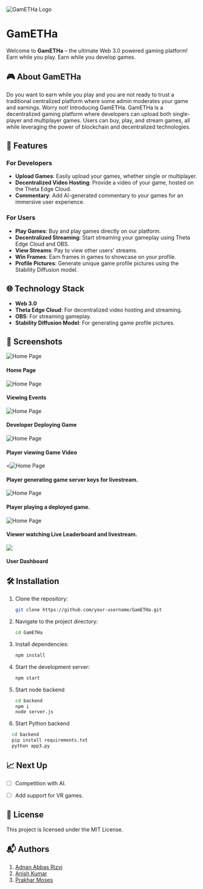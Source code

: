 ![GamETHa Logo](/Logo.png)

# GamETHa

Welcome to **GamETHa** – the ultimate Web 3.0 powered gaming platform! Earn while you play. Earn while you develop games.

## 🎮 About GamETHa

Do you want to earn while you play and you are not ready to trust a traditional centralized platform where some admin moderates your game and earnings. Worry not! Introducing GamETHa. GamETHa is a decentralized gaming platform where developers can upload both single-player and multiplayer games. Users can buy, play, and stream games, all while leveraging the power of blockchain and decentralized technologies. 

## 🚀 Features

### For Developers
- **Upload Games**: Easily upload your games, whether single or multiplayer.
- **Decentralized Video Hosting**: Provide a video of your game, hosted on the Theta Edge Cloud.
- **Commentary**: Add AI-generated commentary to your games for an immersive user experience.

### For Users
- **Play Games**: Buy and play games directly on our platform.
- **Decentralized Streaming**: Start streaming your gameplay using Theta Edge Cloud and OBS.
- **View Streams**: Pay to view other users' streams.
- **Win Frames**: Earn frames in games to showcase on your profile.
- **Profile Pictures**: Generate unique game profile pictures using the Stability Diffusion model.

## 🌐 Technology Stack

- **Web 3.0**
- **Theta Edge Cloud**: For decentralized video hosting and streaming.
- **OBS**: For streaming gameplay.
- **Stability Diffusion Model**: For generating game profile pictures.

## 📸 Screenshots

<img src="/Home.jpg" alt="Home Page">
<h4>Home Page</h4>
<img src="/events.jpg" alt="Home Page">
<h4>Viewing Events</h4>
<img src="/deploying game.jpg" alt="Home Page">
<h4>Developer Deploying Game</h4>
<img src="/viewing game video.jpg" alt="Home Page">
<h4>Player viewing Game Video</h4>
<<img src="/generate game server keys.jpg" alt="Home Page">
<h4>Player generating game server keys for livestream.</h4>
<img src="/playing game.jpg" alt="Home Page">
<h4>Player playing a deployed game.</h4>
<img src="/viewing leaderbord.jpg" alt="Home Page">
<h4>Viewer watching Live Leaderboard and livestream.</h4>
<img src="/WhatsApp Image 2024-07-30 at 22.50.10_157b753f.jpg" >
<h4>User Dashboard</h4>





## 🛠 Installation

1. Clone the repository:
    ```bash
    git clone https://github.com/your-username/GamETHa.git
    ```

2. Navigate to the project directory:
    ```bash
    cd GamETHa
    ```

3. Install dependencies:
    ```bash
    npm install
    ```

4. Start the development server:
    ```bash
    npm start
    ```
    
5. Start node backend
   ```bash
   cd backend
   npm i
   node server.js
   ```
   
6. Start Python backend
  ```bash
    cd backend
    pip install requirements.txt
    python app3.py
  ```
## 📈 Next Up

- [ ] Competition with AI.
- [ ] Add support for VR games.


## 📝 License

This project is licensed under the MIT License. 

## 📬 Authors
1. [Adnan Abbas Rizvi](https://github.com/riz-adnan)
2. [Anish Kumar]()
3. [Prakhar Moses](https://github.com/prakharmosesOK)


